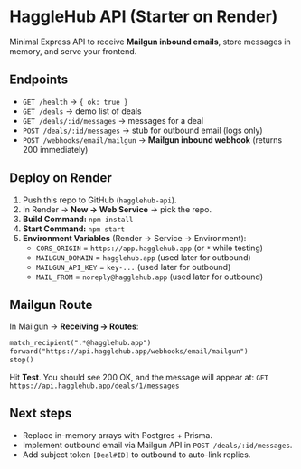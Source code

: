 # HaggleHub API (Starter on Render)

Minimal Express API to receive **Mailgun inbound emails**, store messages in memory, and serve your frontend.

## Endpoints
- `GET /health` → `{ ok: true }`
- `GET /deals` → demo list of deals
- `GET /deals/:id/messages` → messages for a deal
- `POST /deals/:id/messages` → stub for outbound email (logs only)
- `POST /webhooks/email/mailgun` → **Mailgun inbound webhook** (returns 200 immediately)

## Deploy on Render
1. Push this repo to GitHub (`hagglehub-api`).
2. In Render → **New → Web Service** → pick the repo.
3. **Build Command:** `npm install`
4. **Start Command:** `npm start`
5. **Environment Variables** (Render → Service → Environment):
   - `CORS_ORIGIN` = `https://app.hagglehub.app` (or `*` while testing)
   - `MAILGUN_DOMAIN` = `hagglehub.app` (used later for outbound)
   - `MAILGUN_API_KEY` = `key-...` (used later for outbound)
   - `MAIL_FROM` = `noreply@hagglehub.app` (used later for outbound)

## Mailgun Route
In Mailgun → **Receiving → Routes**:

```txt
match_recipient(".*@hagglehub.app")
forward("https://api.hagglehub.app/webhooks/email/mailgun")
stop()
```

Hit **Test**. You should see 200 OK, and the message will appear at:
`GET https://api.hagglehub.app/deals/1/messages`

## Next steps
- Replace in-memory arrays with Postgres + Prisma.
- Implement outbound email via Mailgun API in `POST /deals/:id/messages`.
- Add subject token `[Deal#ID]` to outbound to auto-link replies.
